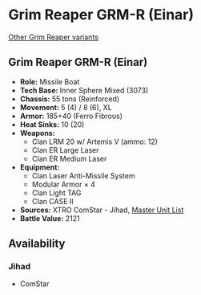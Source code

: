 # Grim Reaper GRM-R (Einar)

[Other Grim Reaper variants](../grim_reaper.md)

## Grim Reaper GRM-R (Einar)
- **Role:** Missile Boat
- **Tech Base:** Inner Sphere Mixed (3073)
- **Chassis:** 55 tons (Reinforced)
- **Movement:** 5 (4) / 8 (6), XL
- **Armor:** 185+40 (Ferro Fibrous)
- **Heat Sinks:** 10 (20)
- **Weapons:**
  - Clan LRM 20 w/ Artemis V (ammo: 12)
  - Clan ER Large Laser
  - Clan ER Medium Laser
- **Equipment:**
  - Clan Laser Anti-Missile System
  - Modular Armor × 4
  - Clan Light TAG
  - Clan CASE II
- **Sources:** XTRO ComStar - Jihad, [Master Unit List](http://masterunitlist.info/Unit/Details/5550/grim-reaper-grm-r-einar)
- **Battle Value:** 2121

## Availability

### Jihad
- ComStar


